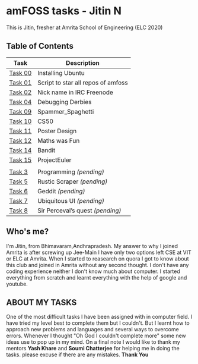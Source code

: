 # **amFOSS tasks - Jitin N**

This is Jitin, fresher at Amrita School of Engineering (ELC 2020)

## **Table of Contents**

| Task |     Description |
| --- | --- |
| [Task 00](https://github.com/nj7782/amfoss-tasks/tree/main/Task%200)  | Installing Ubuntu |
| [Task 01](https://github.com/nj7782/amfoss-tasks/tree/main/Task%201)   | Script to star all repos of amfoss |
| [Task 02](https://github.com/nj7782/amfoss-tasks/tree/main/Task%201)   | Nick name in IRC Freenode |
| [Task 04](https://github.com/nj7782/amfoss-tasks/tree/main/Task%204)  | Debugging Derbies |
| [Task 09](https://github.com/nj7782/amfoss-tasks/tree/main/Task%209)   | Spammer_Spaghetti |
| [Task 10](https://github.com/nj7782/amfoss-tasks/tree/main/Task%2010)   | CS50  |
| [Task 11](https://github.com/nj7782/amfoss-tasks/tree/main/Task%2011)   | Poster Design |  
| [Task 12](https://github.com/nj7782/amfoss-tasks/tree/main/Task%2012)   | Maths was Fun |
| [Task 14](https://github.com/nj7782/amfoss-tasks/tree/main/Task%2014)   | Bandit | 
| [Task 15](https://github.com/nj7782/amfoss-tasks/tree/main/Task%2015)   | ProjectEuler |
|  |  |
| [Task 3](https://github.com/nj7782/amfoss-tasks/tree/main/Task%203)   | Programming *(pending)*  |
| [Task 5](https://github.com/nj7782/amfoss-tasks/tree/main/Task%205)   | Rustic Scraper *(pending)*  |
| [Task 6](https://github.com/nj7782/amfoss-tasks/tree/main/Task%206)   | Geddit *(pending)*  |
| [Task 7](https://github.com/nj7782/amfoss-tasks/tree/main/Task%207)   | Ubiquitous UI *(pending)*  |
| [Task 8](https://github.com/nj7782/amfoss-tasks/tree/main/Task%208)   | Sir Perceval’s quest *(pending)*  |




## Who's me?

I'm Jitin, from Bhimavaram,Andhrapradesh. My answer to why I joined Amrita is after screwing up Jee-Main I have only two options left CSE at VIT or ELC at Amrita. When I started to reasearch on quora I got to know about this club and joined in Amrita without any second thought. I don't have any coding experience neither I don't know much about computer. I started everything from scratch and learnt everything with the help of google and youtube.


## ABOUT MY TASKS

One of the most difficult tasks I have been assigned with in computer field. I have tried my level best to complete them but I couldn't. But I learnt how to approach new problems and languages and several ways to overcome errors. Whenever I thought "Oh God I couldn't complete more" some new ideas use to pop up in my mind. On a final note I would like to thank my mentors **Yash Khare** and **Soumi Chatterjee** for helping me in doing the tasks. please excuse if there are any mistakes. 
**Thank You**


